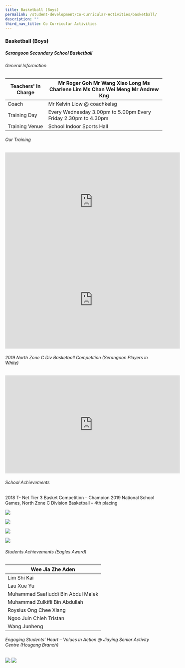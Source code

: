 ```yaml
---
title: Basketball (Boys)
permalink: /student-development/Co-Curricular-Activities/basketball/
description: ""
third_nav_title: Co Curricular Activities
---
```


### Basketball (Boys)

##### Serangoon Secondary School Basketball

###### General Information

| Teachers' In Charge | Mr Roger Goh Mr Wang Xiao Long Ms Charlene Lim Ms Chan Wei Meng Mr Andrew Kng |
| ------------------- | ----------------------------------------------------------------------------- |
| Coach               | Mr Kelvin Liow @ coachkelsg                                                   |
| Training Day        | Every Wednesday 3.00pm to 5.00pm Every Friday 2.30pm to 4.30pm                |
| Training Venue      | School Indoor Sports Hall                                                     |

###### Our Training

<iframe width="560" height="315" src="https://www.youtube.com/embed/DMyPwxkqjlk" title="YouTube video player" frameborder="0" allow="accelerometer; autoplay; clipboard-write; encrypted-media; gyroscope; picture-in-picture" allowfullscreen></iframe>

<iframe width="560" height="315" src="https://www.youtube.com/embed/0YHwUnUmfiY" title="YouTube video player" frameborder="0" allow="accelerometer; autoplay; clipboard-write; encrypted-media; gyroscope; picture-in-picture" allowfullscreen></iframe>

###### 2019 North Zone C Div Basketball Competition (Serangoon Players in White)

<iframe width="560" height="315" src="https://www.youtube.com/embed/WB1OSXtqvVI" title="YouTube video player" frameborder="0" allow="accelerometer; autoplay; clipboard-write; encrypted-media; gyroscope; picture-in-picture" allowfullscreen></iframe>

###### School Achievements

2018 T- Net Tier 3 Basket Competition – Champion
2019 National School Games, North Zone C Division Basketball – 4th placing

![](/images/Bball001.jpg)

![](/images/Bball002.jpg)

![](/images/Bball003.jpg)

![](/images/Bball004.jpg)

###### Students Achievements (Eagles Award)

| Wee Jia Zhe Aden                   |
| ---------------------------------- |
| Lim Shi Kai                        |
| Lau Xue Yu                         |
| Muhammad Saafiuddi Bin Abdul Malek |
| Muhammad Zulkifli Bin Abdullah     |
| Roysius Ong Chee Xiang             |
| Ngoo Juin Chieh Tristan            |
| Wang Junheng                       |

###### Engaging Students’ Heart – Values In Action @ Jiaying Senior Activity Centre (Hougang Branch)

![](/images/photo_2022-06-25_20-15-41.jpg)
![](/images/photo_2022-06-25_20-15-46.jpg)